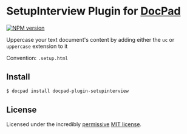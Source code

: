 # SetupInterview Plugin for [DocPad](http://docpad.org)

[![NPM version](https://img.shields.io/npm/v/docpad-plugin-setupinterview.svg)](https://npmjs.org/package/docpad-plugin-setupinterview "View this project on NPM")

Uppercase your text document's content by adding either the `uc` or `uppercase`
extension to it

Convention:  `.setup.html`


## Install

``` bash
$ docpad install docpad-plugin-setupinterview
```


## License

Licensed under the incredibly [permissive][permissive] [MIT license][mit].

[permissive]: http://en.wikipedia.org/wiki/Permissive_free_software_licence
[mit]: http://creativecommons.org/licenses/MIT/
